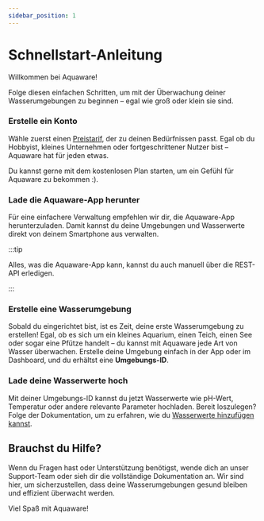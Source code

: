 ```yaml
---
sidebar_position: 1
---
```


# Schnellstart-Anleitung

Willkommen bei Aquaware!

Folge diesen einfachen Schritten, um mit der Überwachung deiner Wasserumgebungen zu beginnen – egal wie groß oder klein sie sind.

### Erstelle ein Konto

Wähle zuerst einen [Preistarif](https://aquaware.cloud/#pricing), der zu deinen Bedürfnissen passt. Egal ob du Hobbyist, kleines Unternehmen oder fortgeschrittener Nutzer bist – Aquaware hat für jeden etwas.

Du kannst gerne mit dem kostenlosen Plan starten, um ein Gefühl für Aquaware zu bekommen :).
 
### Lade die Aquaware-App herunter

Für eine einfachere Verwaltung empfehlen wir dir, die Aquaware-App herunterzuladen. Damit kannst du deine Umgebungen und Wasserwerte direkt von deinem Smartphone aus verwalten.

:::tip

Alles, was die Aquaware-App kann, kannst du auch manuell über die REST-API erledigen.

:::

### Erstelle eine Wasserumgebung

Sobald du eingerichtet bist, ist es Zeit, deine erste Wasserumgebung zu erstellen! Egal, ob es sich um ein kleines Aquarium, einen Teich, einen See oder sogar eine Pfütze handelt – du kannst mit Aquaware jede Art von Wasser überwachen.
Erstelle deine Umgebung einfach in der App oder im Dashboard, und du erhältst eine **Umgebungs-ID**.

### Lade deine Wasserwerte hoch

Mit deiner Umgebungs-ID kannst du jetzt Wasserwerte wie pH-Wert, Temperatur oder andere relevante Parameter hochladen.
Bereit loszulegen? Folge der Dokumentation, um zu erfahren, wie du [Wasserwerte hinzufügen kannst](./measurement-management/add_water_values).

## Brauchst du Hilfe?

Wenn du Fragen hast oder Unterstützung benötigst, wende dich an unser Support-Team oder sieh dir die vollständige Dokumentation an. Wir sind hier, um sicherzustellen, dass deine Wasserumgebungen gesund bleiben und effizient überwacht werden.

Viel Spaß mit Aquaware!

